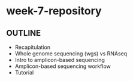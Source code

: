 # week-7-repository
## OUTLINE

- Recapitulation
- Whole genome sequencing (wgs) vs RNAseq
- Intro to amplicon-based sequencing
- Amplicon-based sequencing workflow
- Tutorial
